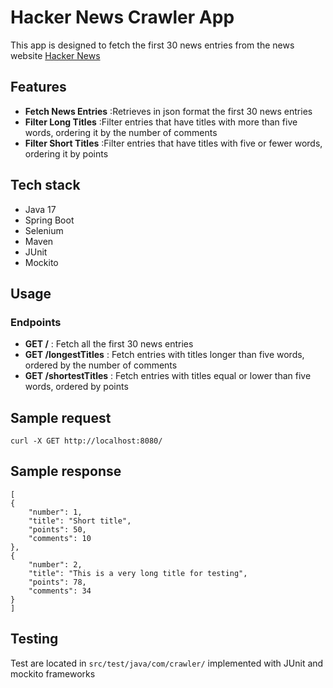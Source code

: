 # Hacker News Crawler App

This app is designed to fetch the first 30 news entries from the news website [Hacker News](https://news.ycombinator.com/)

## Features
- **Fetch News Entries** :Retrieves in json format the first 30 news entries
- **Filter Long Titles** :Filter entries that have titles with more than five words, ordering it by the number of comments
- **Filter Short Titles** :Filter entries that have titles with five or fewer words, ordering it by points

## Tech stack
- Java 17
- Spring Boot
- Selenium
- Maven
- JUnit
- Mockito

## Usage

### Endpoints
- **GET /** : Fetch all the first 30 news entries
- **GET /longestTitles** : Fetch entries with titles longer than five words, ordered by the number of comments
- **GET /shortestTitles** : Fetch entries with titles equal or lower than five words, ordered by points

## Sample request
    curl -X GET http://localhost:8080/
## Sample response
    [
    {
        "number": 1,
        "title": "Short title",
        "points": 50,
        "comments": 10
    },
    {
        "number": 2,
        "title": "This is a very long title for testing",
        "points": 78,
        "comments": 34
    }
    ]

## Testing

Test are located in ``src/test/java/com/crawler/`` implemented with JUnit and mockito frameworks
